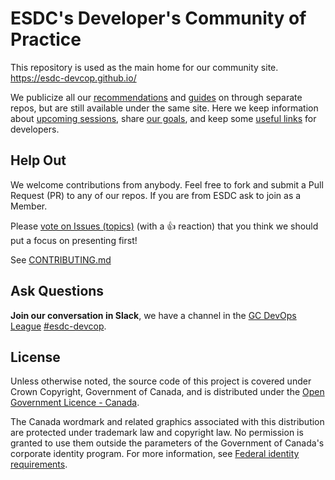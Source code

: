 # ESDC's Developer's Community of Practice

This repository is used as the main home for our community site.
<https://esdc-devcop.github.io/>

We publicize all our [recommendations](https://esdc-devcop.github.io/recommendations/) and [guides](https://esdc-devcop.github.io/guides/) on through separate repos, but are still available under the same site.
Here we keep information about [upcoming sessions](https://esdc-devcop.github.io/strategy/dates.html), share [our goals](https://esdc-devcop.github.io/strategy/overview.html), and keep some [useful links](https://esdc-devcop.github.io#References) for developers.

## Help Out

We welcome contributions from anybody.
Feel free to fork and submit a Pull Request (PR) to any of our repos.
If you are from ESDC ask to join as a Member.

Please [vote on Issues (topics)](https://github.com/esdc-devcop/esdc-devcop.github.io/issues?q=is%3Aissue+is%3Aopen+sort%3Areactions-%2B1-desc) (with a :+1: reaction) that you think we should put a focus on presenting first!

See [CONTRIBUTING.md](CONTRIBUTING.md)

## Ask Questions

**Join our conversation in Slack**, we have a channel in the [GC DevOps League](https://gcdevopsleague.slack.com) [#esdc-devcop](https://gcdevopsleague.slack.com/messages/CKS45C1ST/).

## License

Unless otherwise noted, the source code of this project is covered under Crown Copyright, Government of Canada, and is distributed under the [Open Government Licence - Canada](LICENSE).

The Canada wordmark and related graphics associated with this distribution are protected under trademark law and copyright law.
No permission is granted to use them outside the parameters of the Government of Canada's corporate identity program.
For more information, see [Federal identity requirements](https://www.canada.ca/en/treasury-board-secretariat/topics/government-communications/federal-identity-requirements.html).
